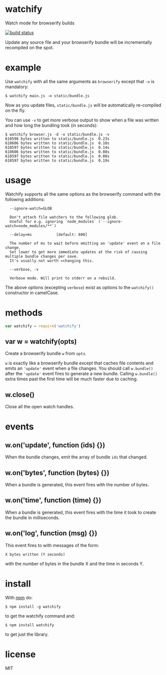 # watchify

Watch mode for browserify builds

[![build status](https://secure.travis-ci.org/substack/watchify.png)](http://travis-ci.org/substack/watchify)

Update any source file and your browserify bundle will be incrementally recompiled on the
spot.

# example

Use `watchify` with all the same arguments as `browserify` except that
`-o` is mandatory:

```
$ watchify main.js -o static/bundle.js
```

Now as you update files, `static/bundle.js` will be automatically re-compiled on
the fly.

You can use `-v` to get more verbose output to show when a file was written and how long the bundling took (in seconds):

```
$ watchify browser.js -d -o static/bundle.js -v
610598 bytes written to static/bundle.js  0.23s
610606 bytes written to static/bundle.js  0.10s
610597 bytes written to static/bundle.js  0.14s
610606 bytes written to static/bundle.js  0.08s
610597 bytes written to static/bundle.js  0.08s
610597 bytes written to static/bundle.js  0.19s
```

# usage

Watchify supports all the same options as the browserify command with the following additions:

```
  --ignore-watch=GLOB  

  Don't attach file watchers to the following glob. 
  Useful for e.g. ignoring `node_modules` (`--ignore-watch=node_modules/**`)
  
  --delay=ms           [default: 600]

  The number of ms to wait before emitting an 'update' event on a file change.
  Set lower to get more immediate updates at the risk of causing multiple bundle changes per save.
  It's usually not worth =changing this.

  --verbose, -v

  Verbose mode. Will print to stderr on a rebuild.
```

The above options (excepting `verbose`) exist as options to the `watchify()` constructor in camelCase.

# methods

``` js
var watchify = require('watchify')
```

## var w = watchify(opts)

Create a browserify bundle `w` from `opts`.

`w` is exactly like a browserify bundle except that caches file contents and
emits an `'update'` event when a file changes. You should call `w.bundle()`
after the `'update'` event fires to generate a new bundle. Calling `w.bundle()`
extra times past the first time will be much faster due to caching.

## w.close()

Close all the open watch handles.

# events

## w.on('update', function (ids) {})

When the bundle changes, emit the array of bundle `ids` that changed.

## w.on('bytes', function (bytes) {})

When a bundle is generated, this event fires with the number of bytes.

## w.on('time', function (time) {})

When a bundle is generated, this event fires with the time it took to create the
bundle in milliseconds.

## w.on('log', function (msg) {})

This event fires to with messages of the form:

```
X bytes written (Y seconds)
```

with the number of bytes in the bundle X and the time in seconds Y.

# install

With [npm](https://npmjs.org) do:

```
$ npm install -g watchify
```

to get the watchify command and:

```
$ npm install watchify
```

to get just the library.

# license

MIT
